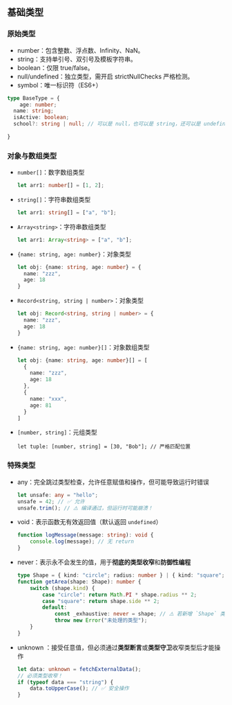 ## 基础类型

### 原始类型

- number：包含整数、浮点数、Infinity、NaN。
- string：支持单引号、双引号及模板字符串。
- boolean：仅限 true/false。
- null/undefined：独立类型，需开启 strictNullChecks 严格检测。
- symbol：唯一标识符（ES6+）

```ts
type BaseType = {
	age: number;
  name: string;
  isActive: boolean;
  school?: string | null; // 可以是 null，也可以是 string，还可以是 undefined
  
}
```

### 对象与数组类型

- `number[]`：数字数组类型

  ```ts
  let arr1: number[] = [1, 2]; 
  ```

  

- `string[]`：字符串数组类型

  ```ts
  let arr1: string[] = ["a", "b"]; 
  ```

  

- `Array<string>`：字符串数组类型

  ```ts
  let arr1: Array<string> = ["a", "b"]; 
  ```

  

- `{name: string, age: number}`：对象类型

  ```ts
  let obj: {name: string, age: number} = {
    name: "zzz",
    age: 18
  }
  ```



- `Record<string, string | number>`：对象类型

  ```ts
  let obj: Record<string, string | number> = {
    name: "zzz",
    age: 18
  }
  ```

  

- `{name: string, age: number}[]`：对象数组类型

  ```ts
  let obj: {name: string, age: number}[] = [
    {
      name: "zzz",
      age: 18
    },
    {
      name: "xxx",
      age: 81
    }
  ]
  ```

  

- `[number, string]`：元组类型

  ```
  let tuple: [number, string] = [30, "Bob"]; // 严格匹配位置
  ```

  



### 特殊类型

- any：完全跳过类型检查，允许任意赋值和操作，但可能导致运行时错误

  ```ts
  let unsafe: any = "hello";
  unsafe = 42; // ✅ 允许
  unsafe.trim(); // ⚠️ 编译通过，但运行时可能崩溃！
  ```

  

- void：表示函数无有效返回值（默认返回 `undefined`）

  ```ts
  function logMessage(message: string): void {
      console.log(message); // 无 return
  }
  ```

  

- never：表示永不会发生的值，用于**彻底的类型收窄**和**防御性编程**

  ```ts
  type Shape = { kind: "circle"; radius: number } | { kind: "square"; side: number };
  function getArea(shape: Shape): number {
      switch (shape.kind) {
          case "circle": return Math.PI * shape.radius ** 2;
          case "square": return shape.side ** 2;
          default:
              const _exhaustive: never = shape; // ⚠️ 若新增 `Shape` 类型会报错！
              throw new Error("未处理的类型");
      }
  }
  ```

  

- unknown ：接受任意值，但必须通过**类型断言**或**类型守卫**收窄类型后才能操作

  ```ts
  let data: unknown = fetchExternalData();
  // 必须类型收窄！
  if (typeof data === "string") {
      data.toUpperCase(); // ✅ 安全操作
  }
  ```

  